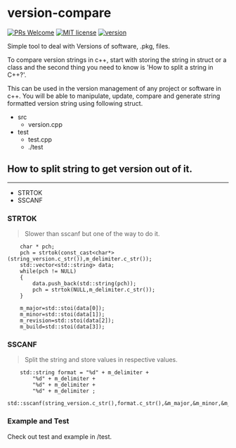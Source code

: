 # version-compare

[![PRs Welcome](https://img.shields.io/badge/PRs-welcome-brightgreen.svg)](https://github.com/bhaumikmistry/name-generator/blob/master/CONTRIBUTING.md)
[![MIT license](https://img.shields.io/badge/license-MIT-blue.svg)](https://github.com/bhaumikmistry/name-generator/blob/master/LICENSE)
[![version](https://img.shields.io/github/tag-date/bhaumikmistry/version-compare)]()

Simple tool to deal with Versions of software, .pkg, files.

To compare version strings in c++, start with storing the string in struct or a class and the second thing you need to know is 'How to split a string in C++?'. 

This can be used in the version management of any project or software in c++. You will be able to manipulate, update, compare and generate string formatted version string using following struct.

+ src
    + version.cpp
+ test
    + test.cpp
    + ./test


## How to split string to get version out of it.
---
+ STRTOK
+ SSCANF

### STRTOK
> Slower than sscanf but one of the way to do it.
```
    char * pch;
    pch = strtok(const_cast<char*>(string_version.c_str()),m_delimiter.c_str());
    std::vector<std::string> data;
    while(pch != NULL)
    {
        data.push_back(std::string(pch));
        pch = strtok(NULL,m_delimiter.c_str());
    }

    m_major=std::stoi(data[0]);
    m_minor=std::stoi(data[1]);
    m_revision=std::stoi(data[2]);
    m_build=std::stoi(data[3]);
```
### SSCANF
> Split the string and store values in respective values.
```
    std::string format = "%d" + m_delimiter + 
        "%d" + m_delimiter + 
        "%d" + m_delimiter + 
        "%d" + m_delimiter ; 
    std::sscanf(string_version.c_str(),format.c_str(),&m_major,&m_minor,&m_revision,&m_build);
```

### Example and Test
Check out test and example in /test.